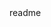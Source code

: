 <snippet>
  <content><![CDATA[
# ${1:Project Name}
TODO: Write a project description
## Contributing
1. Fork it!
2. Create your feature branch: `git checkout -b my-new-feature`
3. Commit your changes: `git commit -am 'Add some feature'`
4. Push to the branch: `git push origin my-new-feature`
5. Submit a pull request :D
## Credits
TODO: Write credits
]]></content>
  <tabTrigger>readme</tabTrigger>
</snippet>
